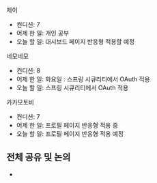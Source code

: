 
제이
- 컨디션: 7
- 어제 한 일: 개인 공부 
- 오늘 할 일: 대시보드 페이지 반응형 적용할 예정

네모네모
- 컨디션: 8
- 어제 한 일: 화요일 : 스프링 시큐리티에서 OAuth 적용
- 오늘 할 일: 스프링 시큐리티에서 OAuth 적용

카카모토비
- 컨디션: 7
- 어제 한 일: 프로필 페이지 반응형 적용 중
- 오늘 할 일: 프로필 페이지 반응형 적용 예정
## 전체 공유 및 논의
- 